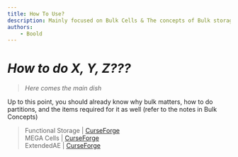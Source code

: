 ```yaml
---
title: How To Use?
description: Mainly focused on Bulk Cells & The concepts of Bulk storages
authors: 
    - Boold
---
```


# *How to do X, Y, Z???*

> *Here comes the main dish*  

Up to this point, you should already know why bulk matters, how to do partitions, and the items required for it as well (refer to the notes in Bulk Concepts)

> Functional Storage | [CurseForge](https://legacy.curseforge.com/minecraft/mc-mods/functional-storage)  
> MEGA Cells | [CurseForge](https://legacy.curseforge.com/minecraft/mc-mods/mega-cells)  
> ExtendedAE | [CurseForge](https://legacy.curseforge.com/minecraft/mc-mods/ex-pattern-provider)